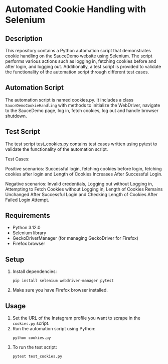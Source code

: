 # Automated Cookie Handling with Selenium

## Description
This repository contains a Python automation script that demonstrates cookie handling on the SauceDemo website using Selenium. The script performs various actions such as logging in, fetching cookies before and after login, and logging out. 
Additionally, a test script is provided to validate the functionality of the automation script through different test cases.

## Automation Script
The automation script is named cookies.py. It includes a class `SauceDemoCookieHandling` with methods to initialize the WebDriver, navigate to the SauceDemo page, log in, fetch cookies, log out and handle browser shutdown.

## Test Script
The test script test_cookies.py contains test cases written using pytest to validate the functionality of the automation script.

Test Cases:

Positive scenarios: Successful login, fetching cookies before login, fetching cookies after login and Length of Cookies Increases After Successful Login.

Negative scenarios: Invalid credentials, Logging out without Logging in, Attempting to Fetch Cookies without Logging in, Length of Cookies Remains Unchanged After Successful Login and Checking Length of Cookies After Failed Login Attempt.

## Requirements
- Python 3.12.0
- Selenium library
- GeckoDriverManager (for managing GeckoDriver for Firefox)
- Firefox browser

## Setup

1. Install dependencies:
    ```
    pip install selenium webdriver-manager pytest
    ```
2. Make sure you have Firefox browser installed.

## Usage
1. Set the URL of the Instagram profile you want to scrape in the `cookies.py` script.
2. Run the automation script using Python:
    ```
    python cookies.py
    ```
3. To run the test script:
    ```
    pytest test_cookies.py
    ```

